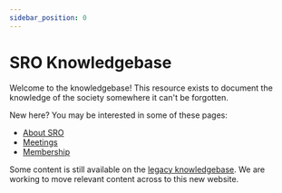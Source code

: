```yaml
---
sidebar_position: 0
---
```


# SRO Knowledgebase

Welcome to the knowledgebase! This resource exists to document the knowledge of the society somewhere it can't be forgotten.

New here? You may be interested in some of these pages:
- [About SRO](/kb/society/about.md)
- [Meetings](/kb/society/meetings.md)
- [Membership](/kb/society/membership.md)

Some content is still available on the [legacy knowledgebase](https://kb.roboticsoutreach.org). We are working to move relevant content across to this new website.
